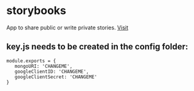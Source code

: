 # storybooks
App to share public or write private stories. [Visit](https://apricot-custard-92380.herokuapp.com)

## key.js needs to be created in the config folder:
```
module.exports = {
   mongoURI: 'CHANGEME',
   googleClientID: 'CHANGEME',
   googleClientSecret: 'CHANGEME'
}
```
